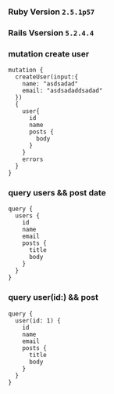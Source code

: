 ### Ruby Version  `2.5.1p57`
### Rails Vsersion  `5.2.4.4`

### mutation create user
    mutation {
      createUser(input:{
        name: "asdsadad"
        email: "asdsadaddsadad"
      })
      {
        user{
          id
          name
          posts {
            body
          }
        }
        errors
      }
    }

### query users && post date
    query {
      users {
        id
        name
        email
        posts {
          title
          body
        }
      }
    }

### query user(id:) && post

    query {
      user(id: 1) {
        id
        name
        email
        posts {
          title
          body
        }
      }
    }
